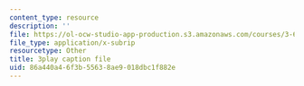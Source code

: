 ```yaml
---
content_type: resource
description: ''
file: https://ol-ocw-studio-app-production.s3.amazonaws.com/courses/3-60-symmetry-structure-and-tensor-properties-of-materials-fall-2005/86a440a46f3b55638ae9018dbc1f882e_lPgglz6xeZU.vtt
file_type: application/x-subrip
resourcetype: Other
title: 3play caption file
uid: 86a440a4-6f3b-5563-8ae9-018dbc1f882e
---
```

